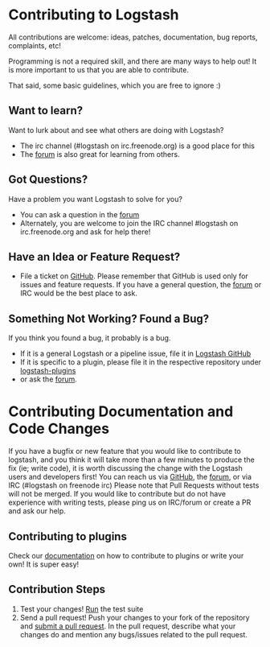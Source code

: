 # Contributing to Logstash

All contributions are welcome: ideas, patches, documentation, bug reports,
complaints, etc!

Programming is not a required skill, and there are many ways to help out!
It is more important to us that you are able to contribute.

That said, some basic guidelines, which you are free to ignore :)

## Want to learn?

Want to lurk about and see what others are doing with Logstash?

* The irc channel (#logstash on irc.freenode.org) is a good place for this
* The [forum](https://discuss.elastic.co/c/logstash) is also
  great for learning from others.

## Got Questions?

Have a problem you want Logstash to solve for you?

* You can ask a question in the [forum](https://discuss.elastic.co/c/logstash)
* Alternately, you are welcome to join the IRC channel #logstash on
irc.freenode.org and ask for help there!

## Have an Idea or Feature Request?

* File a ticket on [GitHub](https://github.com/elastic/logstash/issues). Please remember that GitHub is used only for issues and feature requests. If you have a general question, the [forum](https://discuss.elastic.co/c/logstash) or IRC would be the best place to ask.

## Something Not Working? Found a Bug?

If you think you found a bug, it probably is a bug.

* If it is a general Logstash or a pipeline issue, file it in [Logstash GitHub](https://github.com/elasticsearch/logstash/issues)
* If it is specific to a plugin, please file it in the respective repository under [logstash-plugins](https://github.com/logstash-plugins)
* or ask the [forum](https://discuss.elastic.co/c/logstash).

# Contributing Documentation and Code Changes

If you have a bugfix or new feature that you would like to contribute to
logstash, and you think it will take more than a few minutes to produce the fix
(ie; write code), it is worth discussing the change with the Logstash users and developers first! You can reach us via [GitHub](https://github.com/elastic/logstash/issues), the [forum](https://discuss.elastic.co/c/logstash), or via IRC (#logstash on freenode irc)
Please note that Pull Requests without tests will not be merged. If you would like to contribute but do not have experience with writing tests, please ping us on IRC/forum or create a PR and ask our help.

## Contributing to plugins

Check our [documentation](https://www.elastic.co/guide/en/logstash/current/contributing-to-logstash.html) on how to contribute to plugins or write your own! It is super easy!

## Contribution Steps

1. Test your changes! [Run](https://github.com/elastic/logstash#testing) the test suite
2. Send a pull request! Push your changes to your fork of the repository and
   [submit a pull
   request](https://help.github.com/articles/using-pull-requests). In the pull
   request, describe what your changes do and mention any bugs/issues related
   to the pull request.
